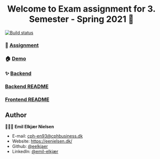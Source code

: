 <h1 align="center">Welcome to Exam assignment for 3. Semester - Spring 2021 👋</h1>
<a href="https://travis-ci.com/github/eelkjaer/3-Semester-Exam" target="_blank">
    <img alt="Build status" src="https://travis-ci.com/eelkjaer/3-Semester-Exam.svg?token=9yP3z9qzYHPxRf7MSmsT&branch=main" />
  </a>

### 📝 [Assignment](https://nolink.dk)

### 🏠 [Demo](https://eenielsen.dk)

### ✨ [Backend](https://api.eenielsen.dk/3sem-exam)

### [Backend README](backend/)
### [Frontend README](frontend/)

## Author

👨🏼‍💻 **Emil Elkjær Nielsen**
* E-mail: [cph-en93@cphbusiness.dk](mailto:cph-en93@cphbusiness.dk)
* Website: https://eenielsen.dk/
* Github: [@eelkjaer](https://github.com/eelkjaer)
* LinkedIn: [@emil-elkjær](https://linkedin.com/in/emil-elkjær)